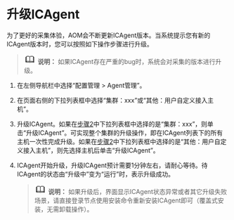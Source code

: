 # 升级ICAgent<a name="aom_02_0013"></a>

为了更好的采集体验，AOM会不断更新ICAgent版本。当系统提示您有新的ICAgent版本时，您可以按照如下操作步骤进行升级。

>![](public_sys-resources/icon-note.gif) **说明：** 
>如果ICAgent存在严重的bug时，系统会对采集的版本进行升级。

1.  在左侧导航栏中选择“配置管理 \> Agent管理”。
2.  <a name="lf53afe92b28749b8be5a3ee0491c691a"></a>在页面右侧的下拉列表框中选择“集群：xxx”或“其他：用户自定义接入主机”。
3.  升级ICAgent。如果在[步骤2](#lf53afe92b28749b8be5a3ee0491c691a)中下拉列表框中选择的是“集群：xxx”，则单击“升级ICAgent”。可实现整个集群的升级操作，即在ICAgent列表下的所有主机一次性完成升级。如果在[步骤2](#lf53afe92b28749b8be5a3ee0491c691a)中下拉列表框中选择的是“其他：用户自定义接入主机”，则先选择主机后单击“升级ICAgent”。
4.  ICAgent开始升级，升级ICAgent预计需要1分钟左右，请耐心等待。待ICAgent的状态由“升级中”变为“运行”时，表示升级成功。

    >![](public_sys-resources/icon-note.gif) **说明：** 
    >如果升级后，界面显示ICAgent状态异常或者其它升级失败场景，请直接登录节点使用安装命令重新安装ICAgent即可（覆盖式安装，无需卸载操作）。


